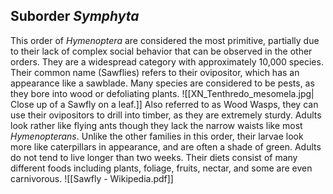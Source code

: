 ## Suborder *Symphyta*

This order of *Hymenoptera* are considered the most primitive, partially due to their lack of complex social behavior that can be observed in the other orders. They are a widespread category with approximately 10,000 species. Their common name (Sawflies) refers to their ovipositor, which has an appearance like a sawblade. Many species are considered to be pests, as they bore into wood or defoliating plants.
![[XN_Tenthredo_mesomela.jpg| Close up of a Sawfly on a leaf.]]
Also referred to as Wood Wasps, they can use their ovipositors to drill into timber, as they are extremely sturdy. Adults look rather like flying ants though they lack the narrow waists like most *Hymenopterans*. Unlike the other families in this order, their larvae look more like caterpillars in appearance, and are often a shade of green. Adults do not tend to live longer than two weeks. Their diets consist of many different foods including plants, foliage, fruits, nectar, and some are even carnivorous. ![[Sawfly - Wikipedia.pdf]]
